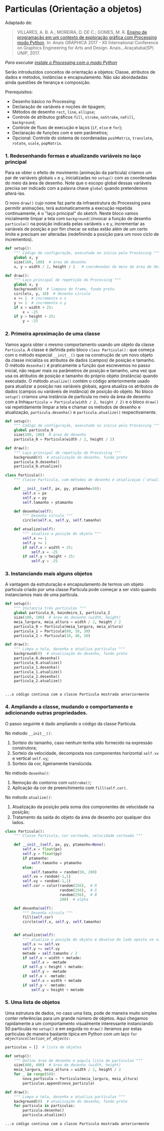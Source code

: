 # Particulas (Orientação a objetos)

Adaptado de:

> VILLARES, A. B. A.; MOREIRA, D. DE C.; GOMES, M. R. [Ensino de programação em um contexto de exploração gráfica com Processing modo Python](https://villares.github.io/mestrado/VILLARES_MOREIRA_GOMES_GRAPHICA_2017). In: Anais GRAPHICA 2017 - XII International Conference on Graphics Engineering for Arts and Design. Anais…Araçatuba(SP) UNIP, 2017.

*Para executar [instale o Processing com o modo Python](http://villares.github.io/como-instalar-o-processing-modo-python/)*

Serão introduzidos conceitos de orientação a objetos: Classe, atributos de dados e métodos, instâncias e encapsulamento.
Não são abordadadas ainda questões de herança e composição.

Prerequisitos:
* Desenho básico no Processing:
* Declaração de variáveis e noções de tipagem;
* Métodos de desenho `rect`, `line`, `ellipse`;
* Controle de atributos gráficos `fill`, `stroke`, `noStroke`, `noFill`, `background`;
* Controle de fluxo de execução e laços (`if`, `else` e `for`);
* Declaração de funções com e sem parâmetros;
* Opcional: Controle do sistema de coordenadas `pushMatrix`, `translate`, `rotate`, `scale`, `popMatrix`.

###  1. Redesenhando formas e atualizando variáveis no laço principal

Para se obter o efeito de movimento (animação da particula) criamos um par de variáveis globais `x` e `y`, inicializadas no `setup()` com as coordenadas do meio da àrea de desenho. Note que o escopo global dessas variáveis precisa ser indicado com a palavra chave `global` quando pretendemos alterá-las.

O novo `draw()` cujo nome faz parte da infraestrutura do Processing para permitir animações, terá automaticamente a execução repetida continuamente, é o "laço principal" do *sketch*. Neste bloco vamos inicialmente limpar a tela com `background()`invocar a função de desenho `particula()` na posição indicada pelas variáveis `x` e `y`, incrementar as variáveis de posição e por fim checar se estas estão além de um certo limite e precisam ser alteradas (redefinindo a posição para um novo ciclo de incrementos).

```python
def setup():
    """ Código de configuração, executado no início pelo Processing """
    global x, y
    size(100, 100)  # área de desenho
    x, y = width / 2, height / 2   # coordenadas do meio da área de desenho

def draw():
    """ Laço principal de repetição do Processing """
    global x, y
    background(0)  # limpeza do frame, fundo preto
    circle(x, y, 10)  # desenha círculo
    x += 1  # incrementa o x
    y += 1  # incrementa o y
    if x > width + 25:
        x = -25
    if y > height + 25:
        y = -25
```
### 2. Primeira aproximação de uma classe

Vamos agora obter o mesmo comportamento usando um objeto da classe `Particula`.
A classe é definida pelo bloco `class Particula():` que começa com o método especial `__init__()` que na construção de um novo objeto da classe inicializa os atributos de dados (campos) de posição e tamanho.
O método `desenha()` é praticamente a função que escrevemos no passo inicial, não requer mais os parâmetros de posição e tamanho, uma vez que usa os atributos de posição e tamanho do próprio objeto (instância) quando executado.
O método `atualize()` contém o código anteriormente usado para atualizar a posição nas variáveis globais, agora atualiza os atributos de dados (campos ou variáveis de instância) de posição do objeto.
No bloco `setup()` criamos uma instância de particula no meio da àrea de desenho com a linha`particula = Particula(width / 2, height / 2)` e o bloco `draw()` vai repetidamente limpar a tela e chamar os métodos de desenho e atualização, `particula.desenha()` e `particula.atualize()` respectivamente. 

```python
def setup():
    """ Código de configuração, executado no início pelo Processing """
    global particula_0
    size(100, 100)  # área de desenho
    particula_0 = Particula(width / 2, height / 2)

def draw():
    """ Laço principal de repetição do Processing """
    background(0)  # atualização do desenho, fundo preto
    particula_0.desenha()
    particula_0.atualize()

class Particula():
    """ Classe Particula, com métodos de desenho e atualizaçao ('atualize') """

    def __init__(self, px, py, ptamanho=50):
        self.x = px
        self.y = py
        self.tamanho = ptamanho

    def desenha(self):
        """ Desenha círculo """
        circle(self.x, self.y, self.tamanho)

    def atualize(self):
        """ atualiza a posição do objeto """
        self.x += 1
        self.y += 1
        if self.x > width + 25:
            self.x = -25
        if self.y > height + 25:
            self.y = -25
```

### 3. Instanciando mais alguns objetos


A vantagem da estruturação e encapsulamento de termos um objeto particula criado por uma classe Particula pode começar a ser visto quando instanciamos mais de uma particula.

```python
def setup():
    """ Instancia três particulas """
    global particula_0, baindeira_1, particula_2
    size(100, 100)  # área de desenho (width, height)
    meia_largura, meia_altura = width / 2, height / 2
    particula_0 = Particula(meia_largura, meia_altura)
    particula_1 = Particula(80, 10, 30)
    particula_2 = Particula(10, 40, 20)

def draw():
    """ Limpa a tela, desenha e atualiza particulas """
    background(0)  # atualização do desenho, fundo preto
    particula_0.desenha()
    particula_0.atualize()
    particula_1.desenha()
    particula_1.atualize()
    particula_2.desenha()
    particula_2.atualize()
    
```
```
...o código continua com a classe Particula mostrada anteriormente
```
### 4. Ampliando a classe, mudando o comportamento e adicionando outras propriedades.

O passo seguinte é dado ampliando o código da classe Particula.

No método `__init__()`:
1. Sorteio do tamanho, caso nenhum tenha sido fornecido na expressão construtora;
2. Sorteio da velocidade, decomposta nos componentes horizontal `self.vx` e vertical `self.vy`;
3. Sorteio da cor, ligeiramente translúcida.

No método `desenha()`:
1. Remoção do contorno com `noStroke()`;
2. Aplicação da cor de preenchimento com `fill(self.cor)`.

No método `atualize()`:
1. Atualização da posição pela soma dos componentes de velocidade na posição;
2. Tratamento da saída do objeto da área de desenho por qualquer dos lados.

```python
class Particula():
    """ Classe Particula, cor sorteada, velocidade sorteada """

    def __init__(self, px, py, ptamanho=None):
        self.x = float(px)
        self.y = float(py)
        if ptamanho:
            self.tamanho = ptamanho
        else:
            self.tamanho = random(50, 200)
        self.vx = random(-1,1)
        self.vy = random(-1,1)
        self.cor = color(random(256),  # R
                         random(256),  # G
                         random(256),  # B
                         200)  # alpha

    def desenha(self):
		""" Desenha círculo """
	    fill(self.cor)
        circle(self.x, self.y, self.tamanho)


    def atualize(self):
        """ atualiza a posição do objeto e devolve do lado oposto se sair """
        self.x += self.vx
        self.y += self.vy
        metade = self.tamanho / 2
        if self.x > width + metade:
            self.x = -metade
        if self.y > height + metade:
            self.y = -metade
        if self.x < -metade:
            self.x = width + metade
        if self.y < -metade:
            self.y = height + metade
```

### 5. Uma lista de objetos

Uma estrutura de dados, no caso uma lista, pode de maneira muito simples conter referências para um grande número de objetos.
Aqui chegamos rapidamente a um comportamento visualmente interessante instanciando 50 particulas no `setup()` e em seguida no `draw()` iteramos por estas particulas de maneira bastante típica em Python com um laço `for `*`object`*` in `*`collection_of_objects`*`:` 

```python
particulas = []  # lista de objetos

def setup():
    """ Define área de desenho e popula lista de particulas """
    size(400, 400)  # área de desenho (width, height)
    meia_largura, meia_altura = width / 2, height / 2
    for _ in range(50):
        nova_particula = Particula(meia_largura, meia_altura)
        particulas.append(nova_particula)

def draw():
    """ Limpa a tela, desenha e atualiza particulas """
    background(0)  # atualização do desenho, fundo preto
    for particula in particulas:
        particula.desenha()
        particula.atualize()
```
```
...o código continua com a classe Particula mostrada anteriormente
```

